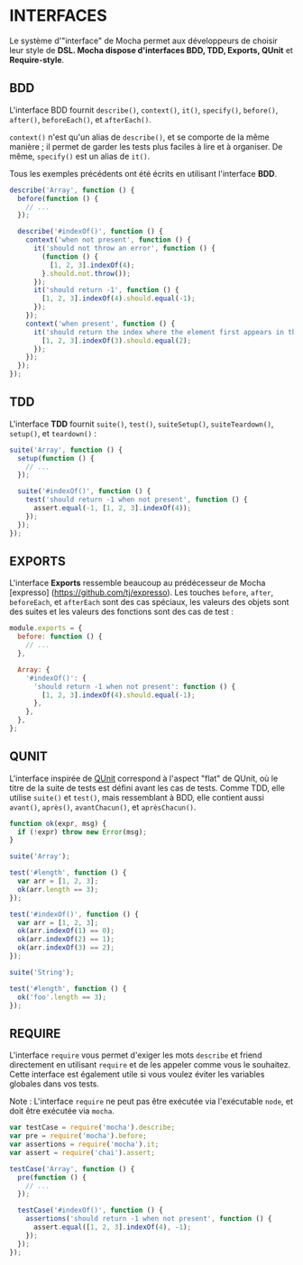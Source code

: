 # INTERFACES

Le système d'"interface" de Mocha permet aux développeurs de choisir leur style de **DSL. Mocha dispose d'interfaces BDD, TDD, Exports, QUnit** et **Require-style**.

## BDD

L'interface BDD fournit `describe()`, `context()`, `it()`, `specify()`, `before()`, `after()`, `beforeEach()`, et `afterEach()`.

`context()` n'est qu'un alias de `describe()`, et se comporte de la même manière ; il permet de garder les tests plus faciles à lire et à organiser. De même, `specify()` est un alias de `it()`.

Tous les exemples précédents ont été écrits en utilisant l'interface **BDD**.
```  js
describe('Array', function () {
  before(function () {
    // ...
  });

  describe('#indexOf()', function () {
    context('when not present', function () {
      it('should not throw an error', function () {
        (function () {
          [1, 2, 3].indexOf(4);
        }.should.not.throw());
      });
      it('should return -1', function () {
        [1, 2, 3].indexOf(4).should.equal(-1);
      });
    });
    context('when present', function () {
      it('should return the index where the element first appears in the array', function () {
        [1, 2, 3].indexOf(3).should.equal(2);
      });
    });
  });
});
```
## TDD

L'interface **TDD** fournit `suite()`, `test()`, `suiteSetup()`, `suiteTeardown()`, `setup()`, et `teardown()` :

```js
suite('Array', function () {
  setup(function () {
    // ...
  });

  suite('#indexOf()', function () {
    test('should return -1 when not present', function () {
      assert.equal(-1, [1, 2, 3].indexOf(4));
    });
  });
});
```
## EXPORTS

L'interface **Exports** ressemble beaucoup au prédécesseur de Mocha [expresso] (https://github.com/tj/expresso). Les touches `before`, `after`, `beforeEach`, et `afterEach` sont des cas spéciaux, les valeurs des objets sont des suites et les valeurs des fonctions sont des cas de test :

``` js
module.exports = {
  before: function () {
    // ...
  },

  Array: {
    '#indexOf()': {
      'should return -1 when not present': function () {
        [1, 2, 3].indexOf(4).should.equal(-1);
      },
    },
  },
};
```
## QUNIT

L'interface inspirée de [QUnit](https://qunitjs.com/) correspond à l'aspect "flat" de QUnit, où le titre de la suite de tests est défini avant les cas de tests. Comme TDD, elle utilise `suite()` et `test()`, mais ressemblant à BDD, elle contient aussi `avant()`, `après()`, `avantChacun()`, et `aprèsChacun()`.

``` js
function ok(expr, msg) {
  if (!expr) throw new Error(msg);
}

suite('Array');

test('#length', function () {
  var arr = [1, 2, 3];
  ok(arr.length == 3);
});

test('#indexOf()', function () {
  var arr = [1, 2, 3];
  ok(arr.indexOf(1) == 0);
  ok(arr.indexOf(2) == 1);
  ok(arr.indexOf(3) == 2);
});

suite('String');

test('#length', function () {
  ok('foo'.length == 3);
});
```

## REQUIRE

L'interface `require` vous permet d'exiger les mots `describe` et friend directement en utilisant `require` et de les appeler comme vous le souhaitez. Cette interface est également utile si vous voulez éviter les variables globales dans vos tests.

Note : L'interface `require` ne peut pas être exécutée via l'exécutable `node`, et doit être exécutée via `mocha`.
``` js
var testCase = require('mocha').describe;
var pre = require('mocha').before;
var assertions = require('mocha').it;
var assert = require('chai').assert;

testCase('Array', function () {
  pre(function () {
    // ...
  });

  testCase('#indexOf()', function () {
    assertions('should return -1 when not present', function () {
      assert.equal([1, 2, 3].indexOf(4), -1);
    });
  });
});
```
